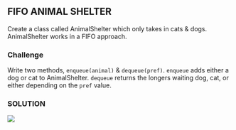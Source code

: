 ## FIFO ANIMAL SHELTER

Create a class called AnimalShelter which only takes in cats & dogs. AnimalShelter works in a FIFO approach. 

### Challenge

Write two methods, `enqueue(animal)` & `dequeue(pref)`. `enqueue` adds either a dog or cat to AnimalShelter. `dequeue` returns the longers waiting dog, cat, or either depending on the `pref` value.

### SOLUTION

![](assets/fifo-animal-shelter.jpg)